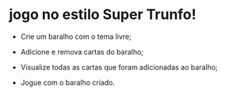<h1>jogo no estilo Super Trunfo!</h1>

  * Crie um baralho com o tema livre;

  * Adicione e remova cartas do baralho;

  * Visualize todas as cartas que foram adicionadas ao baralho;

  * Jogue com o baralho criado.
